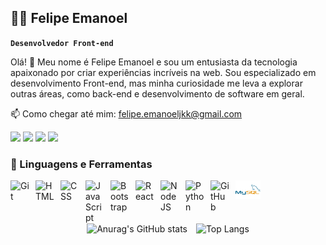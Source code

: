 ## 🧛‍♂️ Felipe Emanoel

**`Desenvolvedor Front-end`**

Olá! 👋 Meu nome é Felipe Emanoel e sou um entusiasta da tecnologia apaixonado por criar experiências incríveis na web. Sou especializado em desenvolvimento Front-end, mas minha curiosidade me leva a explorar outras áreas, como back-end e desenvolvimento de software em geral.

📫 Como chegar até mim: felipe.emanoeljkk@gmail.com

<a href="mailto:felipe.emanoeljkk@gmail.com"><img src="https://img.shields.io/badge/Gmail-D14836?style=for-the-badge&logo=gmail&logoColor=white" target="_blank"></a>
<a href="https://t.me/Moisesjunior45"><img src="https://img.shields.io/badge/Telegram-2CA5E0?style=for-the-badge&logo=telegram&logoColor=white" target="_blank"></a>
<a href="https://www.instagram.com/felipeemanuel4/"><img src="https://img.shields.io/badge/Instagram-E4405F?style=for-the-badge&logo=instagram&logoColor=white" target="_blank"></a>
<a href="www.linkedin.com/in/felipe-emanoel-b7a761270"><img src="https://img.shields.io/badge/LinkedIn-0077B5?style=for-the-badge&logo=linkedin&logoColor=white" target="_blank"></a> 

   </p>

   ### 🧰 Linguagens e Ferramentas

<img align="left" alt="Git" width="30px" style="padding-right:10px;" src="https://cdn.jsdelivr.net/gh/devicons/devicon/icons/git/git-original.svg" />
<img align="left" alt="HTML" width="30px" style="padding-right:10px;" src="https://cdn.jsdelivr.net/gh/devicons/devicon/icons/html5/html5-plain.svg" />
<img align="left" alt="CSS" width="30px" style="padding-right:10px;" src="https://cdn.jsdelivr.net/gh/devicons/devicon/icons/css3/css3-plain.svg" />
<img align="left" alt="JavaScript" width="30px" style="padding-right:10px;" src="https://cdn.jsdelivr.net/gh/devicons/devicon/icons/javascript/javascript-plain.svg" />
<img align="left" alt="Bootstrap" width="30px" style="padding-right:10px" src="https://cdn.jsdelivr.net/gh/devicons/devicon@latest/icons/bootstrap/bootstrap-original.svg" />
<img align="left" alt="React" width="30px" style="padding-right:10px;" src="https://cdn.jsdelivr.net/gh/devicons/devicon/icons/react/react-original.svg" />
<img align="left" alt="NodeJS" width="30px" style="padding-right:10px;" src="https://cdn.jsdelivr.net/gh/devicons/devicon/icons/nodejs/nodejs-original.svg" />
<img align="left" alt="Python" width="30px" style="padding-right:10px;" src="https://cdn.jsdelivr.net/gh/devicons/devicon/icons/python/python-plain.svg" />
<img align="left" alt="GitHub" width="30px" style="padding-right:10px;" src="https://cdn.jsdelivr.net/gh/devicons/devicon@latest/icons/github/github-original.svg" />
<img align="center" alt="mysql" height="30" width="40" src="https://raw.githubusercontent.com/devicons/devicon/master/icons/mysql/mysql-original-wordmark.svg">
<br />

#

<p align="center">
  <img src="https://github-readme-stats.vercel.app/api?username=PhYllipepdm&show_icons=true&theme=dracula" alt="Anurag's GitHub stats" height="180px" style="margin-right: 10px;">
  <img src="https://github-readme-stats.vercel.app/api/top-langs/?username=PhYllipepdm&layout=compact&theme=dracula" alt="Top Langs" height="180px">
</p>




